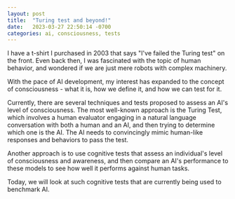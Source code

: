 ```yaml
---
layout: post
title:  "Turing test and beyond!"
date:   2023-03-27 22:50:14 -0700
categories: ai, consciousness, tests 
---
```

I have a t-shirt I purchased in 2003 that says "I've failed the Turing test" on the front. Even back then, I was fascinated with the topic of human behavior, and wondered if we are just mere robots with complex machinery.

With the pace of AI development, my interest has expanded to the concept of consciousness - what it is, how we define it, and how we can test for it.

Currently, there are several techniques and tests proposed to assess an AI's level of consciousness. The most well-known approach is the Turing Test, which involves a human evaluator engaging in a natural language conversation with both a human and an AI, and then trying to determine which one is the AI. The AI needs to convincingly mimic human-like responses and behaviors to pass the test.

Another approach is to use cognitive tests that assess an individual's level of consciousness and awareness, and then compare an AI's performance to these models to see how well it performs against human tasks.

Today, we will look at such cognitive tests that are currently being used to benchmark AI.